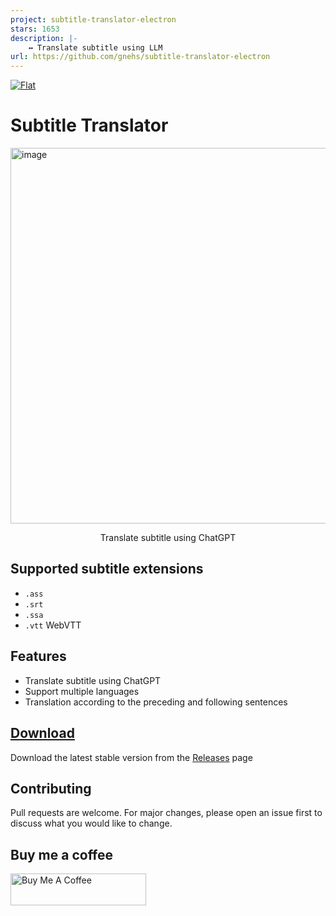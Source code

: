 ```yaml
---
project: subtitle-translator-electron
stars: 1653
description: |-
    ↔️ Translate subtitle using LLM
url: https://github.com/gnehs/subtitle-translator-electron
---
```


[![Flat](https://gnehs.github.io/made-with-pancake-badge/flat.svg)](https://pancake.tw)

# Subtitle Translator
<img width="801" height="601" alt="image" src="https://github.com/user-attachments/assets/6bdd9824-18a5-406e-bf38-73dc2753b474" />

<p align="center">
  Translate subtitle using ChatGPT
</p>

## Supported subtitle extensions

- `.ass`
- `.srt`
- `.ssa`
- `.vtt` WebVTT

## Features

- Translate subtitle using ChatGPT
- Support multiple languages
- Translation according to the preceding and following sentences

## [Download](https://github.com/gnehs/subtitle-translator-electron/releases/latest)

Download the latest stable version from the
[Releases](https://github.com/gnehs/subtitle-translator-electron/releases/latest)
page

## Contributing

Pull requests are welcome. For major changes, please open an issue first to discuss what you would like to change.

## Buy me a coffee

<a href="https://www.buymeacoffee.com/gnehs" target="_blank"><img src="https://cdn.buymeacoffee.com/buttons/default-orange.png" alt="Buy Me A Coffee" style="height: 51px !important;width: 217px !important;" ></a>

